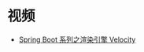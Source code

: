 



# 视频
* [Spring Boot 系列之渲染引擎 Velocity](https://www.bilibili.com/video/BV1oW411L7LK?from=search&seid=2040468117798281466) 
